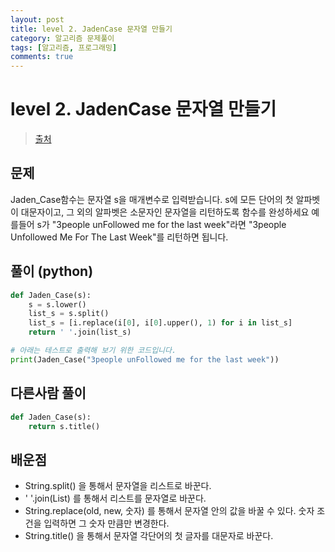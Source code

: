 ```yaml
---
layout: post
title: level 2. JadenCase 문자열 만들기
category: 알고리즘 문제풀이
tags: [알고리즘, 프로그래밍]
comments: true
---
```

# level 2. JadenCase 문자열 만들기
> [출처](http://tryhelloworld.co.kr/challenge_codes/124)

## 문제
Jaden_Case함수는 문자열 s을 매개변수로 입력받습니다.
s에 모든 단어의 첫 알파벳이 대문자이고, 그 외의 알파벳은 소문자인 문자열을 리턴하도록 함수를 완성하세요
예를들어 s가 "3people unFollowed me for the last week"라면 "3people Unfollowed Me For The Last Week"를 리턴하면 됩니다.

## 풀이 (python)
```python
def Jaden_Case(s):
    s = s.lower()
	list_s = s.split()
	list_s = [i.replace(i[0], i[0].upper(), 1) for i in list_s]
	return ' '.join(list_s)

# 아래는 테스트로 출력해 보기 위한 코드입니다.
print(Jaden_Case("3people unFollowed me for the last week"))
```

## 다른사람 풀이
```python
def Jaden_Case(s):
    return s.title()
```
## 배운점
- String.split() 을 통해서 문자열을 리스트로 바꾼다.
- ' '.join(List) 를 통해서 리스트를 문자열로 바꾼다.
- String.replace(old, new, 숫자) 를 통해서 문자열 안의 값을 바꿀 수 있다. 숫자 조건을 입력하면 그 숫자 만큼만 변경한다.
- String.title() 을 통해서 문자열 각단어의 첫 글자를 대문자로 바꾼다.
